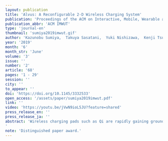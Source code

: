 ```yaml
---
layout: publication
title: 'Alvus: A Reconfigurable 2-D Wireless Charging System'
publication: 'Proceedings of the ACM on Interactive, Mobile, Wearable and Ubiquitous Technologies'
publication_abbr: 'ACM IMWUT'
type: 'journal-en'
thumbnail: 'sumiya2019imwut.gif'
author: 'Kazunobu Sumiya,  Takuya Sasatani,  Yuki Nishizawa,  Kenji Tsushio,  Yoshiaki Narusue,  and Yoshihiro Kawahara'
year: '2019'
month: '6'
month_str: 'June'
volume: '3'
issue: ''
number: '2'
article: '68'
pages: '1 - 29'
session: ''
city: ''
to_appear: ''
doi: 'https://doi.org/10.1145/3332533'
open_access: '/assets/paper/sumiya2019imwut.pdf'
link: ''
video: 'https://youtu.be/jVwN9ioL5JU?feature=shared'
press_release_en: ''
press_release_ja: ''
abstract: 'Wireless charging pads such as Qi are rapidly gaining ground, but their limited power supply range still requires precise placement on a specific point. 2-D wireless power transfer (WPT) sheets consisting of coil arrays are one well-known counterpart to extend this range. However, these approaches require custom-made designs by expert engineers; what we need is a WPT system that can be reconfigured by simply placing ready-made modules on the intended surface (e.g., table, floor, shelf board, etc). In this paper, we present "Alvus", a reconfigurable 2-D WPT system which enables such simple construction of WPT surfaces. Our system is based on multihop WPT that composes "virtual power cords" and consists of three types of ready-made resonator modules: (i) transmitter, which outputs energy, (ii) relays, which pass energy down to the next module, and (iii) receivers, which receive energy and charge the loads. We show that power can be transferred efficiently (over 25%) within a range of 19.6 m2 using a single transmitter. We implemented an end-to-end WPT system and demonstrated that Alvus is capable of intuitive construction/reconfiguration of WPT surfaces, as well as automatically deciding the power routes based on the sensed information (e.g., receiver location, module placement, obstructive objects).'
note: 'Distinguished paper award.'
---
```


